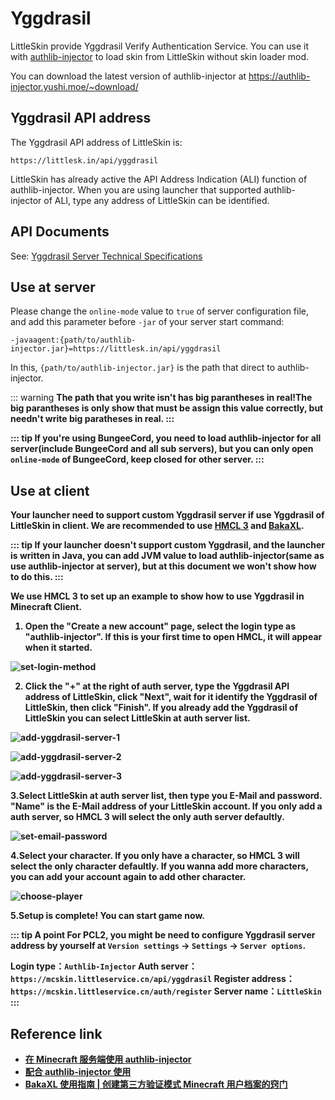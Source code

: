 # Yggdrasil

LittleSkin provide Yggdrasil Verify Authentication Service. You can use it with [authlib-injector](https://github.com/yushijinhun/authlib-injector) to load skin from LittleSkin without skin loader mod.

You can download the latest version of authlib-injector at <https://authlib-injector.yushi.moe/~download/>

## Yggdrasil API address

The Yggdrasil API address of LittleSkin is:

```
https://littlesk.in/api/yggdrasil
```

LittleSkin has already active the API Address Indication (ALI) function of authlib-injector. When you are using launcher that supported authlib-injector of ALI, type any address of LittleSkin can be identified.

## API Documents

See: [Yggdrasil Server Technical Specifications](https://github.com/yushijinhun/authlib-injector/wiki/Yggdrasil%E6%9C%8D%E5%8A%A1%E7%AB%AF%E6%8A%80%E6%9C%AF%E8%A7%84%E8%8C%83)

## Use at server

Please change the `online-mode` value to `true` of server configuration file, and add this parameter before `-jar` of your server start command:

```
-javaagent:{path/to/authlib-injector.jar}=https://littlesk.in/api/yggdrasil
```

In this, `{path/to/authlib-injector.jar}` is the path that direct to authlib-injector.


::: warning
<strong>The path that you write isn't has big parantheses in real!<strong>The big parantheses is only show that must be assign this value correctly, but needn't write big paratheses in real.
:::

::: tip
If you're using BungeeCord, you need to load authlib-injector for all server(include BungeeCord and all sub servers), but you can only open `online-mode` of BungeeCord, keep closed for other server.
:::

## Use at client

Your launcher need to support custom Yggdrasil server if use Yggdrasil of LittleSkin in client. We are recommended to use [HMCL 3](https://www.mcbbs.net/thread-142335-1-1.html) and [BakaXL](https://www.mcbbs.net/thread-512144-1-1.html).

::: tip
If your launcher doesn't support custom Yggdrasil, and the launcher is written in Java, you can add JVM value to load authlib-injector(same as use authlib-injector at server), but at this document we won't show how to do this.
:::

We use HMCL 3 to set up an example to show how to use Yggdrasil in Minecraft Client.
  
1. Open the "Create a new account" page, select the login type as "authlib-injector".
If this is your first time to open HMCL, it will appear when it started.

![set-login-method](./assets/yggdrasil/set-login-method.png)

2. Click the "+" at the right of auth server, type the Yggdrasil API address of LittleSkin, click "Next", wait for it identify the Yggdrasil of LittleSkin, then click "Finish".
If you already add the Yggdrasil of LittleSkin you can select LittleSkin at auth server list.

![add-yggdrasil-server-1](./assets/yggdrasil/add-yggdrasil-server-1.png)

![add-yggdrasil-server-2](./assets/yggdrasil/add-yggdrasil-server-2.png)

![add-yggdrasil-server-3](./assets/yggdrasil/add-yggdrasil-server-3.png)

3.Select LittleSkin at auth server list, then type you E-Mail and password. "Name" is the E-Mail address of your LittleSkin account.
If you only add a auth server, so HMCL 3 will select the only auth server defaultly.

![set-email-password](./assets/yggdrasil/set-email-password.png)

4.Select your character.
If you only have a character, so HMCL 3 will select the only character defaultly.
If you wanna add more characters, you can add your account again to add other character.

![choose-player](./assets/yggdrasil/choose-player.png)

5.Setup is complete! You can start game now.

::: tip A point
For PCL2, you might be need to configure Yggdrasil server address by yourself at `Version settings` → `Settings` → `Server options`.

Login type：`Authlib-Injector`
Auth server：`https://mcskin.littleservice.cn/api/yggdrasil`
Register address：`https://mcskin.littleservice.cn/auth/register`
Server name：`LittleSkin`
:::

## Reference link

- [在 Minecraft 服务端使用 authlib-injector](https://github.com/yushijinhun/authlib-injector/wiki/%E5%9C%A8-Minecraft-%E6%9C%8D%E5%8A%A1%E7%AB%AF%E4%BD%BF%E7%94%A8-authlib-injector)
- [配合 authlib-injector 使用](https://github.com/bs-community/yggdrasil-api/wiki/0x03-配合-authlib-injector-使用)
- [BakaXL 使用指南 | 创建第三方验证模式 Minecraft 用户档案的窍门](https://www.bilibili.com/video/BV1W741197Bv)
